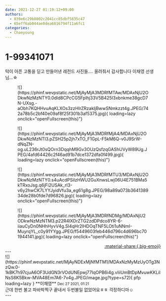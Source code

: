 ```yaml
---
date: 2021-12-27 01:19:12+09:00
authors:
  - 039e6c29b8002c2041cc85dbf5835c47
  - 65eff6ab044ae8dea6816794f11a6fc1
categories:
  - Chaeyoung
---
```


# 1-99341071

<div class="post-container" markdown="1">
<div class="content-container md-sidebar__scrollwrap" markdown="1">

턱이 아픈 고통을 딛고 만들어낸 레전드 사진들.... 올려줘서 감사합니다 이채영 선생님...☆
<figure markdown="1">
![](https://phinf.wevpstatic.net/MjAyMjA3MDRfMTAw/MDAxNjU2ODkwNzMzNTY0.0dld8CPcCG5Fplhj33V5B425I3xbnkme38gcD7N-UXsg.-aObh7KQHHvuAqKLXOs3zzHIrZRzakljBwwSNmkzzt4g.JPEG/742a78b5c2bf40e09af8f25f301b3af5375.jpg){ loading=lazy onclick="openFullscreen(this)"}
</figure>

<figure markdown="1">
![](https://phinf.wevpstatic.net/MjAyMjA3MDRfMjA4/MDAxNjU2ODkwNzMzNTI3.pZSH25p2jh7xTO_F1GpL-F5kM6Q-v0J9SrW-dNqZN-og.uL236rJt0sQOrn3DqqhM9Gv3OUzQsfzqGAShUVyW89Ug.JPEG/4afd64426c2f46ad91b7dce1372dfa0f499.jpg){ loading=lazy onclick="openFullscreen(this)"}
</figure>

<figure markdown="1">
![](https://phinf.wevpstatic.net/MjAyMjA3MDRfMTU3/MDAxNjU2ODkwNzMzNTY0.s4uAcdPSilzHWU2GuXnwsLwj06U4E751BMa5kTRxoJsg.q6jFi2USAk_rI3-v6y2hwCK7LYYJyidVfu3a_eg61g8g.JPEG/98a89a073b364138934de28b0fde7d96826.jpg){ loading=lazy onclick="openFullscreen(this)"}
</figure>

<figure markdown="1">
![](https://phinf.wevpstatic.net/MjAyMjA3MDRfNDMg/MDAxNjU2ODkwNzMzNTM3.p22R4lXDrZTG2zdDPdco8YR-6-iiauCyDn0NHhHyvV4g.Sl4qHr2lHDOqTNF5LOti1uNNmI-MuyrqYL_c0y91YYgg.JPEG/f5449603feb446d796c4d696bc701944141.jpg){ loading=lazy onclick="openFullscreen(this)"}
</figure>


</div>
</div>

<div style="text-align: right;" markdown="1">
<a href="https://weverse.io/fromis9/fanpost/1-99341071" style="text-align: right;">:material-share:{.big-emoji}</a>
</div>
---

<div class="comments-container md-sidebar__scrollwrap" markdown="1">
<div class="comment" markdown="1">
<div class='id-container' markdown="1">
![](https://phinf.wevpstatic.net/MjAyNDExMjNfMTM1/MDAxNzMyMzUyOTg3NzQw.0-1kBK7h97cjuA6OF3UdGN3rVOdUNEpwj77IqOPB6i4g.vliiUmBtDpMvuwKKLiINsS6K5Bkw-MVA48Em7A6-7v4g.JPEG/image.jpg?type=s72){ pfp loading=lazy }
**<span class="artist">이채영</span>** <small>Dec 27 2021, 01:21</small><br>
</div>
<div class='comment-body' markdown="1">
근데 한번 불고 파바박찍구 끝내서 두번불일 없었어요ㅎㅎ 걱정하디마☺️
</div>
</div>
</div>
---
